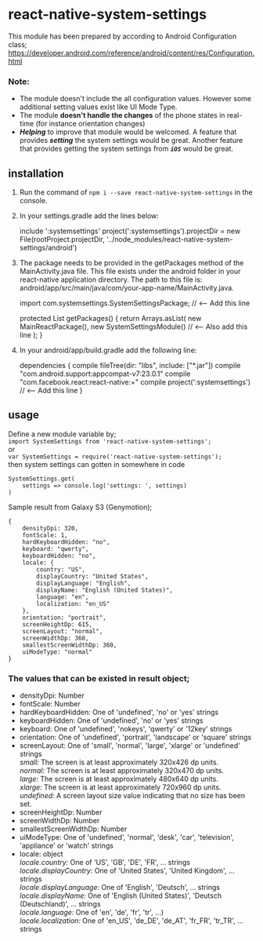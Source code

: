 # react-native-system-settings

This module has been prepared by according to Android Configuration class;  https://developer.android.com/reference/android/content/res/Configuration.html

### Note:
  - The module doesn't include the all configuration values. However some additional setting values exist like UI Mode Type.
  - The module **doesn't handle the changes** of the phone states in real-time (for instance orientation changes)
  - ***Helping*** to improve that module would be welcomed.
		A feature that provides ***setting*** the system settings would be great.
		Another feature that provides getting the system settings from ***`iOS`*** would be great.

## installation

1. Run the command of `npm i --save react-native-system-settings` in the console.

2. In your settings.gradle add the lines below:


	include ':systemsettings'
	project(':systemsettings').projectDir = new File(rootProject.projectDir, '../node_modules/react-native-system-settings/android')



3. The package needs to be provided in the getPackages method of the MainActivity.java file. This file exists under the android folder in your react-native application directory. The path to this file is: android/app/src/main/java/com/your-app-name/MainActivity.java.


	import com.systemsettings.SystemSettingsPackage;  // <-- Add this line

	protected List<ReactPackage> getPackages() {
	    return Arrays.<ReactPackage>asList(
	            new MainReactPackage(),
	            new SystemSettingsModule()  // <-- Also add this line
			);
	}



4. In your android/app/build.gradle add the following line:


	dependencies {
	    compile fileTree(dir: "libs", include: ["*.jar"])
	    compile "com.android.support:appcompat-v7:23.0.1"
	    compile "com.facebook.react:react-native:+"
			compile project(':systemsettings')  // <-- Add this line
	}



## usage

Define a new module variable by;<br>
`import SystemSettings from 'react-native-system-settings';`<br>
or<br>
`var SystemSettings = require('react-native-system-settings');`<br>
then system settings can gotten in somewhere in code<br>
```
SystemSettings.get(
	settings => console.log('settings: ', settings)
)
```

Sample result from Galaxy S3 (Genymotion);

	{
		densityDpi: 320,
		fontScale: 1,
		hardKeyboardHidden: "no",
		keyboard: "qwerty",
		keyboardHidden: "no",
		locale: {
			country: "US",
			displayCountry: "United States",
			displayLanguage: "English",
			displayName: "English (United States)",
			language: "en",
			localization: "en_US"
		},
		orientation: "portrait",
		screenHeightDp: 615,
		screenLayout: "normal",
		screenWidthDp: 360,
		smallestScreenWidthDp: 360,
		uiModeType: "normal"
	}


### The values that can be existed in result object;

- densityDpi: Number
- fontScale: Number
- hardKeyboardHidden: One of 'undefined', 'no' or 'yes' strings
- keyboardHidden: One of 'undefined', 'no' or 'yes' strings
- keyboard: One of 'undefined', 'nokeys', 'qwerty' or '12key' strings
- orientation: One of 'undefined', 'portrait', 'landscape' or 'square' strings
- screenLayout: One of 'small', 'normal', 'large', 'xlarge' or 'undefined' strings <br>
	*small:* The screen is at least approximately 320x426 dp units.<br>
	*normal:* The screen is at least approximately 320x470 dp units.<br>
	*large:* The screen is at least approximately 480x640 dp units.<br>
	*xlarge:* The screen is at least approximately 720x960 dp units.<br>
	*undefined:* A screen layout size value indicating that no size has been set.
- screenHeightDp: Number
- screenWidthDp: Number
- smallestScreenWidthDp: Number
- uiModeType: One of 'undefined', 'normal', 'desk', 'car', 'television', 'appliance' or 'watch' strings
- locale: object<br>
	*locale.country:* One of 'US', 'GB', 'DE', 'FR', ... strings <br>
	*locale.displayCountry:* One of 'United States', 'United Kingdom', ... strings <br>
	*locale.displayLanguage:* One of 'English', 'Deutsch', ... strings <br>
	*locale.displayName:*	 One of 'English (United States)', 'Deutsch (Deutschland)', ... strings <br>
	*locale.language:*	 One of 'en', 'de', 'fr', 'tr', ...)<br>
	*locale.localization:*	 One of 'en_US', 'de_DE', 'de_AT', 'fr_FR', 'tr_TR', ... strings <br>
